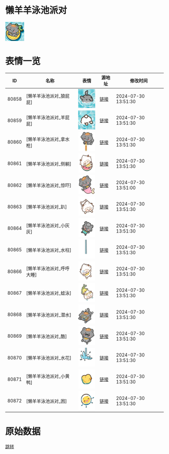 # 懒羊羊泳池派对

<img src="./cover.png" height="60" alt="cover" />

# 表情一览

|ID|名称|表情|源地址|修改时间|
|----|----|----|----|----|
|80858|[懒羊羊泳池派对_狼屁屁]|<img src="./pic/080858_%5B懒羊羊泳池派对_狼屁屁%5D.png" height="60" alt="狼屁屁"/>|[链接](https://i0.hdslb.com/bfs/garb/0e1161ac6bfd426b3e70098d4fb78ecdd4a87bc5.png)|2024-07-30 13:51:30|
|80859|[懒羊羊泳池派对_羊屁屁]|<img src="./pic/080859_%5B懒羊羊泳池派对_羊屁屁%5D.png" height="60" alt="羊屁屁"/>|[链接](https://i0.hdslb.com/bfs/garb/2e64eebd8cc371aa25defd850a46c5e63eb17f1a.png)|2024-07-30 13:51:30|
|80860|[懒羊羊泳池派对_拿水枪]|<img src="./pic/080860_%5B懒羊羊泳池派对_拿水枪%5D.png" height="60" alt="拿水枪"/>|[链接](https://i0.hdslb.com/bfs/garb/30a7aab824858b5b60a1a02a53609c923b745920.png)|2024-07-30 13:51:30|
|80861|[懒羊羊泳池派对_侧躺]|<img src="./pic/080861_%5B懒羊羊泳池派对_侧躺%5D.png" height="60" alt="侧躺"/>|[链接](https://i0.hdslb.com/bfs/garb/438cda075cea3c7cd9ed7063b2a9eba12130558f.png)|2024-07-30 13:51:30|
|80862|[懒羊羊泳池派对_惊吓]|<img src="./pic/080862_%5B懒羊羊泳池派对_惊吓%5D.png" height="60" alt="惊吓"/>|[链接](https://i0.hdslb.com/bfs/garb/fb9ef415981d97eb1f897fa5ce699401db4e23fc.png)|2024-07-30 13:51:00|
|80863|[懒羊羊泳池派对_趴]|<img src="./pic/080863_%5B懒羊羊泳池派对_趴%5D.png" height="60" alt="趴"/>|[链接](https://i0.hdslb.com/bfs/garb/08d525dfedb635b48c636c85b192cb271670e293.png)|2024-07-30 13:51:30|
|80864|[懒羊羊泳池派对_小灰灰]|<img src="./pic/080864_%5B懒羊羊泳池派对_小灰灰%5D.png" height="60" alt="小灰灰"/>|[链接](https://i0.hdslb.com/bfs/garb/2d43317562e9d25d0a5358c9d6f05ff8459b8df9.png)|2024-07-30 13:51:30|
|80865|[懒羊羊泳池派对_水柱]|<img src="./pic/080865_%5B懒羊羊泳池派对_水柱%5D.png" height="60" alt="水柱"/>|[链接](https://i0.hdslb.com/bfs/garb/70fd11f424622631a1699ea8363470525be1f077.png)|2024-07-30 13:51:30|
|80866|[懒羊羊泳池派对_呼呼大睡]|<img src="./pic/080866_%5B懒羊羊泳池派对_呼呼大睡%5D.png" height="60" alt="呼呼大睡"/>|[链接](https://i0.hdslb.com/bfs/garb/6694859239da74ce09fa60d6eb6eefa9cc2ae15c.png)|2024-07-30 13:51:30|
|80867|[懒羊羊泳池派对_蛙泳]|<img src="./pic/080867_%5B懒羊羊泳池派对_蛙泳%5D.png" height="60" alt="蛙泳"/>|[链接](https://i0.hdslb.com/bfs/garb/c0c627e84acbc94aac28471a365af69f73b1aeaf.png)|2024-07-30 13:51:30|
|80868|[懒羊羊泳池派对_潜水]|<img src="./pic/080868_%5B懒羊羊泳池派对_潜水%5D.png" height="60" alt="潜水"/>|[链接](https://i0.hdslb.com/bfs/garb/57a8eaf4d535cbdce151d7beac560dbbb47388f7.png)|2024-07-30 13:51:30|
|80869|[懒羊羊泳池派对_酷]|<img src="./pic/080869_%5B懒羊羊泳池派对_酷%5D.png" height="60" alt="酷"/>|[链接](https://i0.hdslb.com/bfs/garb/c3eaf5ad46873893c863e99ea8283fbe5edc5e60.png)|2024-07-30 13:51:30|
|80870|[懒羊羊泳池派对_水花]|<img src="./pic/080870_%5B懒羊羊泳池派对_水花%5D.png" height="60" alt="水花"/>|[链接](https://i0.hdslb.com/bfs/garb/ba3ab8de3095431c8e7ad3af25d2c6839b8db3d6.png)|2024-07-30 13:51:30|
|80871|[懒羊羊泳池派对_小黄鸭]|<img src="./pic/080871_%5B懒羊羊泳池派对_小黄鸭%5D.png" height="60" alt="小黄鸭"/>|[链接](https://i0.hdslb.com/bfs/garb/3e6ec4286499ff0dee3551bda606626fb03d46a5.png)|2024-07-30 13:51:30|
|80872|[懒羊羊泳池派对_困]|<img src="./pic/080872_%5B懒羊羊泳池派对_困%5D.png" height="60" alt="困"/>|[链接](https://i0.hdslb.com/bfs/garb/b02f50f45510472d725bc0e35aa724450ef6e578.png)|2024-07-30 13:51:30|

# 原始数据

[跳转](./raw.json)

